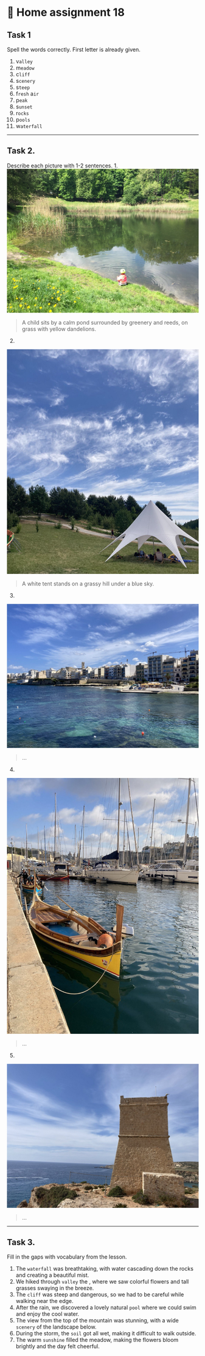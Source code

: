 ﻿# 📕 Home assignment 18

## Task 1
Spell the words correctly. First letter is already given.

1. v`alley`  
2. m`eadow`  
3. c`liff`  
4. s`cenery`  
5. s`teep`  
6. f`resh` a`ir`  
7. p`eak`  
8. s`unset`
9. r`ocks`  
10. p`ools`  
11. w`aterfall`  

---

## Task 2. 
Describe each picture with 1-2 sentences.
1. 
![img01](.\img\HA18_T02_img01.jpg)
> A child sits by a calm pond surrounded by greenery and reeds, on grass with yellow dandelions.

2. 
![img02](.\img\HA18_T02_img02.jpg)
> A white tent stands on a grassy hill under a blue sky.

3. 
![img03](.\img\HA18_T02_img03.jpg)
> ...

4. 
![img04](.\img\HA18_T02_img04.jpg)
> ...

5. 
![img05](.\img\HA18_T02_img05.jpg)
> ...

---

## Task 3. 
Fill in the gaps with vocabulary from the lesson. 

1. The `waterfall` was breathtaking, with water cascading down the rocks and creating a beautiful mist.
2. We hiked through `valley` the , where we saw colorful flowers and tall grasses swaying in the breeze.
3. The `cliff` was steep and dangerous, so we had to be careful while walking near the edge.
4. After the rain, we discovered a lovely  natural  `pool` where we could swim and enjoy the cool water.
5. The view from the top of the mountain was stunning, with a wide `scenery` of the landscape below.
6. During the storm, the `soil` got all wet, making it difficult to walk outside.
7. The warm `sunshine` filled the meadow, making the flowers bloom brightly and the day felt cheerful.